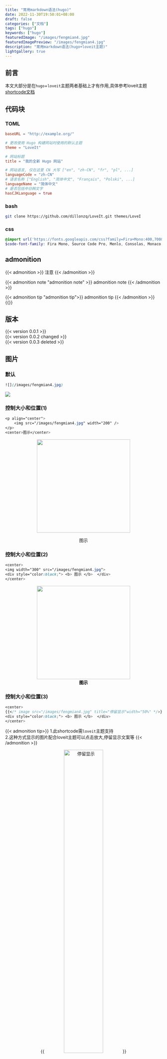 ```yaml
---
title: "常用markdown语法(hugo)"
date: 2022-11-30T19:50:01+08:00
draft: false
categories: ["文档"]
tags: ["hugo"]
keywords: ["hugo"]
featuredImage: "/images/fengmian4.jpg"
featuredImagePreview: "/images/fengmian4.jpg"
description: "常用markdown语法(hugo+loveit主题)"
lightgallery: true
---
```

<!--more-->
## 前言
本文大部分是在`hugo`+`loveit`主题两者基础上才有作用,具体参考loveit主题[shortcode文档](https://hugoloveit.com/zh-cn/theme-documentation-extended-shortcodes/#1-style)
## 代码块
### TOML
```toml
baseURL = "http://example.org/"

# 更改使用 Hugo 构建网站时使用的默认主题
theme = "LoveIt"

# 网站标题
title = "我的全新 Hugo 网站"

# 网站语言, 仅在这里 CN 大写 ["en", "zh-CN", "fr", "pl", ...]
languageCode = "zh-CN"
# 语言名称 ["English", "简体中文", "Français", "Polski", ...]
languageName = "简体中文"
# 是否包括中日韩文字
hasCJKLanguage = true
```
### bash
```bash
git clone https://github.com/dillonzq/LoveIt.git themes/LoveI
```

### css
```scss                
@import url('https://fonts.googleapis.com/css?family=Fira+Mono:400,700&display=swap&subset=latin-ext');             
$code-font-family: Fira Mono, Source Code Pro, Menlo, Consolas, Monaco, monospace;           
```     

## admonition
{{< admonition >}}
注意
{{< /admonition >}}

{{< admonition note "admonition note" >}}
admonition note
{{< /admonition >}}

{{< admonition tip "admonition tip">}}
admonition tip
{{< /admonition >}}
{{<link href="https://hugoloveit.com/zh-cn/theme-documentation-extended-shortcodes/#4-admonition" content="【更多admonition参考】">}}
## 版本
{{< version 0.0.1 >}}       
{{< version 0.0.2 changed >}}       
{{< version 0.0.3 deleted >}}           
## 图片
### 默认
```scss
![](/images/fengmian4.jpg)
```
![](/images/fengmian4.jpg)
### 控制大小和位置(1)
```scss
<p align="center">
    <img src="/images/fengmian4.jpg" width="200" />
</p>
<center>图示</center>

```
<p align="center">
    <img src="/images/fengmian4.jpg" width="300" />
</p>
<center>图示</center>

### 控制大小和位置(2)
```scss
<center>
<img width="300" src="/images/fengmian4.jpg">
<div style="color:black;"> <b> 图示 </b>  </div>
</center>
```
<center>
<img width="300" src="/images/fengmian4.jpg">
<div style="color:black;"> <b> 图示 </b>  </div>
</center>

### 控制大小和位置(3)
```scss
<center>
{{</* image src="/images/fengmian4.jpg" title="停留显示"width="50%" */>}}
<div style="color:black;"> <b> 图示 </b>  </div>
</center>
```
{{< admonition tip>}}
1.此shortcode需`loveit`主题支持            
2.这种方式显示的图片配合loveit主题可以点击放大,停留显示文案等
{{< /admonition >}}

<center>
{{<image src="/images/fengmian4.jpg" src_s="/images/fengmian4.jpg" src_l="/images/fengmian4.jpg" title="停留显示"width="50%">}}
<div style="color:black;"> <b> 图示 </b>  </div>
</center>

{{< admonition bug>}}
主题应该是有bug, 当设置`caption`图片标题, 会造成`width`属性失效,所以这里加`div`标签达到效果     
{{< /admonition >}}